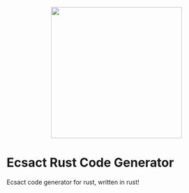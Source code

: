 <p align="center">
	<img src="https://ecsact.dev/external/ecsact_logo/ecsact-color.png" width="300" />
</p>

# Ecsact Rust Code Generator

Ecsact code generator for rust, written in rust!

